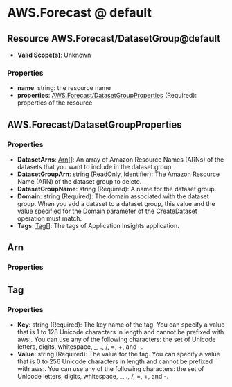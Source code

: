# AWS.Forecast @ default

## Resource AWS.Forecast/DatasetGroup@default
* **Valid Scope(s)**: Unknown
### Properties
* **name**: string: the resource name
* **properties**: [AWS.Forecast/DatasetGroupProperties](#awsforecastdatasetgroupproperties) (Required): properties of the resource

## AWS.Forecast/DatasetGroupProperties
### Properties
* **DatasetArns**: [Arn](#arn)[]: An array of Amazon Resource Names (ARNs) of the datasets that you want to include in the dataset group.
* **DatasetGroupArn**: string (ReadOnly, Identifier): The Amazon Resource Name (ARN) of the dataset group to delete.
* **DatasetGroupName**: string (Required): A name for the dataset group.
* **Domain**: string (Required): The domain associated with the dataset group. When you add a dataset to a dataset group, this value and the value specified for the Domain parameter of the CreateDataset operation must match.
* **Tags**: [Tag](#tag)[]: The tags of Application Insights application.

## Arn
### Properties

## Tag
### Properties
* **Key**: string (Required): The key name of the tag. You can specify a value that is 1 to 128 Unicode characters in length and cannot be prefixed with aws:. You can use any of the following characters: the set of Unicode letters, digits, whitespace, _, ., /, =, +, and -.
* **Value**: string (Required): The value for the tag. You can specify a value that is 0 to 256 Unicode characters in length and cannot be prefixed with aws:. You can use any of the following characters: the set of Unicode letters, digits, whitespace, _, ., /, =, +, and -.

